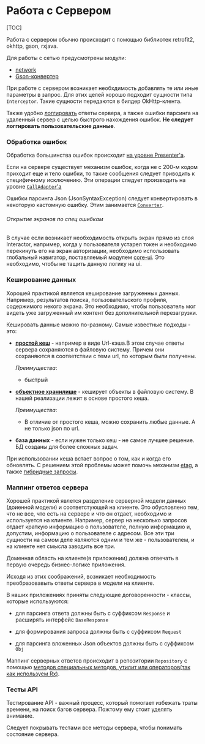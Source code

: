 # Работа с Сервером

[TOC]

Работа с сервером обычно происходит с помощью библиотек retrofit2, okhttp, gson, rxjava.

Для работы с сетью предусмотрены модули:
 * [network](../../network/README.md)
 * [Gson-конвертер](../../converter-gson/README.md)

При работе с сервером возникает необхдимость добавлять те или иные параметры
в запрос. Для этих целей хорошо подходит сущности типа `Interceptor`. Такие
сущности передаются в билдер OkHttp-клента.

Также удобно [логгировать][log] ответы сервера, а также ошибки парсинга на удаленный сервер
с целью быстрого нахождения ошибок. **Не следует логгировать пользовательские
данные**.

### Обработка ошибок

Обработка большинства ошибок происходит [на уровне Presenter'а][handle_errors_on_presenter].

Если на сервере существует механизм ошибок, когда не с 200-м кодом
приходит еще и тело ошибки, то такие сообщения следует приводить к специфичному
исключению. Эти операции следует производить на уровне [`CallAdapter`'а][call]

Ошибки парсинга Json (JsonSyntaxException) следует конвертировать в некоторую
кастомную ошибку. Этим занимается [`Converter`][gson].

###### Открытие экранов по спец ошибкам

В случае если возникает необходимость открыть экран прямо из слоя Interactor,
например, когда у пользователя устарел токен и необходимо перекинуть его на экран
авторизации, необходимо использовать глобальный навигатор, поставляемый модулем
[core-ui](../../core-ui/README.md).
Это необходимо,  чтобы не тащить данную логику на ui.

### Кеширование данных

Хорошей практикой является кеширование загруженных данных. Например,
результатов поиска, пользовательского профиля, содержимого некого экрана.
Это необходимо, чтобы пользователь мог видеть уже загруженный им контент
без дополнительной перезагрузки.

Кешировать данные можно по-разному. Самые известные подходы - это:

- [**простой кеш**][simple_cache] - например в виде Url-кэша.В этом случае ответы сервера сохраняются
в файловую систему. Причем они сохраняются в соответствии с теми url, по
которым были получены.

    *Преимущества*:
     - быстрый

- [**объектное хранилище**][file_cache] - кеширует объекты в файловую систему.
   В нашей реализации лежит в основе простого кеша.

   *Преимущества*:
   - В отличие от простого кеша, можно сохранить любые данные. А не только
   json по url.

- **база данных** - если нужен только кеш - не самое лучшее решение.
   БД созданы для более сложных задач.

При использовании кеша встает вопрос о том, как и когда его обновлять. С решением
этой проблемы может помочь механизм [etag][etag], а также [гибридные
запросы][hybrid].

### Маппинг ответов сервера

Хорошей практикой явлется разделение серверной модели данных (доиенной модели)
и соответстующей на клиенте. Это обусловлено тем, что не все, что есть на сервере
и что он отдает, необходимо и используется на клиенте. Например, сервер на несколько запросов
отдает краткую информацию о пользователе, полную информацию и, допустим,
информацию о пользователе с адресом. Все эти три сущности на самом деле
являются одним и тем же - пользователем, и на клиенте нет смысла заводить
все три.

Доменная область на клиенте(в приложении) должна отвечать в первую очередь бизнес-логике
приложения.

Исходя из этих соображений, возникает необходимость преобразовавыть ответы сервера
в модели на клиенте.

В наших приложениях приняты следующие договоренности - классы,
которые используются:

- для парсинга ответа должны быть с суффиксом `Response` и расширять интерфейс
`BaseResponse`

- для формирования запроса должны быть с суффиксом `Request`

- для парсинга вложенных Json объектов должны быть с суффиксом `Obj`

Маппинг серверных ответов происходит в репозитории `Repository` с помощью
[методов специальных методов, утилит или
операторов(так как используем Rx)][mapping].

### Тесты API

Тестирование API - важный процесс, который помогает избежать траты времени, на
поиск багов сервера. Пожтому ему стоит уделять внимание.

Следует покрывать тестами все методы сервера, чтобы понимать состояние сервера.


[log]: ../common/logging.md
[gson]: ../../converter-gson/README.md
[call]: ../../network/README.md
[simple_cache]: ../../network/docs/usage.md
[etag]: ../../network/docs/etag.md
[hybrid]: ../../network/docs/hybrid.md
[handle_errors_on_presenter]: ../ui/presenter.md
[file_cache]: ../../filestorage/README.md
[mapping]: ../../network/docs/usage.md
